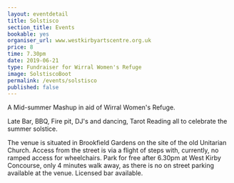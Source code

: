 ```yaml
---
layout: eventdetail
title: Solstisco
section_title: Events
bookable: yes
organiser_url: www.westkirbyartscentre.org.uk
price: 8
time: 7.30pm
date: 2019-06-21
type: Fundraiser for Wirral Women's Refuge
image: SolstiscoBoot
permalink: /events/solstisco
published: false
---
```


A Mid-summer Mashup in aid of Wirral Women's Refuge.

Late Bar, BBQ, Fire pit, DJ's and dancing, Tarot Reading all to celebrate the summer solstice.

The venue is situated in Brookfield Gardens on the site of the old Unitarian Church.
Access from the street is via a flight of steps with, currently, no ramped access for wheelchairs.
Park for free after 6.30pm at West Kirby Concourse, only 4 minutes walk away, as there is no on street parking available at the venue. Licensed bar available.
